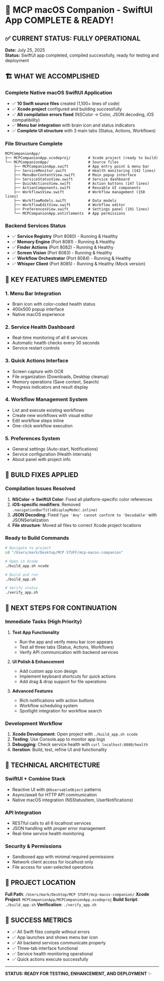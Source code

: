 # 🎉 MCP macOS Companion - SwiftUI App COMPLETE & READY!

## ✅ **CURRENT STATUS: FULLY OPERATIONAL**

**Date:** July 25, 2025  
**Status:** SwiftUI app completed, compiled successfully, ready for testing and deployment

## 🏗️ **WHAT WE ACCOMPLISHED**

### Complete Native macOS SwiftUI Application
- ✅ **10 Swift source files** created (1,100+ lines of code)
- ✅ **Xcode project** configured and building successfully
- ✅ **All compilation errors fixed** (NSColor → Color, JSON decoding, iOS compatibility)
- ✅ **Menu bar integration** with brain icon and status indicators
- ✅ **Complete UI structure** with 3 main tabs (Status, Actions, Workflows)

### File Structure Complete
```
MCPCompanionApp/
├── MCPCompanionApp.xcodeproj/        # Xcode project (ready to build)
└── MCPCompanionApp/                  # Source files
    ├── MCPCompanionApp.swift         # App entry point & menu bar
    ├── ServiceMonitor.swift          # Health monitoring (142 lines)
    ├── MenuBarContentView.swift      # Main popup interface
    ├── ServiceStatusView.swift       # Service dashboard
    ├── QuickActionsView.swift        # Action buttons (147 lines)
    ├── ActionComponents.swift        # Reusable UI components
    ├── WorkflowsView.swift           # Workflow management (150 lines)
    ├── WorkflowModels.swift          # Data models
    ├── WorkflowEditView.swift        # Workflow editor
    ├── PreferencesView.swift         # Settings panel (191 lines)
    └── MCPCompanionApp.entitlements  # App permissions
```

### Backend Services Status
- ✅ **Service Registry** (Port 8080) - Running & Healthy
- ✅ **Memory Engine** (Port 8081) - Running & Healthy  
- ✅ **Finder Actions** (Port 8082) - Running & Healthy
- ✅ **Screen Vision** (Port 8083) - Running & Healthy
- ✅ **Workflow Orchestrator** (Port 8084) - Running & Healthy
- ✅ **Whisper Client** (Port 8085) - Running & Healthy (Mock version)

## 🎯 **KEY FEATURES IMPLEMENTED**

### 1. Menu Bar Integration
- Brain icon with color-coded health status
- 400x500 popup interface
- Native macOS experience

### 2. Service Health Dashboard
- Real-time monitoring of all 6 services
- Automatic health checks every 30 seconds
- Service restart controls

### 3. Quick Actions Interface
- Screen capture with OCR
- File organization (Downloads, Desktop cleanup)
- Memory operations (Save context, Search)
- Progress indicators and result display

### 4. Workflow Management System
- List and execute existing workflows
- Create new workflows with visual editor
- Edit workflow steps inline
- One-click workflow execution

### 5. Preferences System
- General settings (Auto-start, Notifications)
- Service configuration (Health intervals)
- About panel with project info

## 🔧 **BUILD FIXES APPLIED**

### Compilation Issues Resolved
1. **NSColor → SwiftUI Color**: Fixed all platform-specific color references
2. **iOS-specific modifiers**: Removed `.navigationBarTitleDisplayMode(.inline)`
3. **JSON Decoding**: Fixed `Type 'Any' cannot conform to 'Decodable'` with JSONSerialization
4. **File structure**: Moved all files to correct Xcode project locations

### Ready to Build Commands
```bash
# Navigate to project
cd "/Users/mark/Desktop/MCP STUFF/mcp-macos-companion"

# Open in Xcode
./build_app.sh xcode

# Build and run
./build_app.sh

# Verify status
./verify_app.sh
```

## 🚀 **NEXT STEPS FOR CONTINUATION**

### Immediate Tasks (High Priority)
1. **Test App Functionality**
   - Run the app and verify menu bar icon appears
   - Test all three tabs (Status, Actions, Workflows)
   - Verify API communication with backend services

2. **UI Polish & Enhancement**
   - Add custom app icon design
   - Implement keyboard shortcuts for quick actions
   - Add drag & drop support for file operations

3. **Advanced Features**
   - Rich notifications with action buttons
   - Workflow scheduling system
   - Spotlight integration for workflow search

### Development Workflow
1. **Xcode Development**: Open project with `./build_app.sh xcode`
2. **Testing**: Use Console.app to monitor app logs
3. **Debugging**: Check service health with `curl localhost:8080/health`
4. **Iteration**: Build, test, refine UI and functionality

## 🎨 **TECHNICAL ARCHITECTURE**

### SwiftUI + Combine Stack
- Reactive UI with `@ObservableObject` patterns
- Async/await for HTTP API communication
- Native macOS integration (NSStatusItem, UserNotifications)

### API Integration
- RESTful calls to all 6 localhost services
- JSON handling with proper error management
- Real-time service health monitoring

### Security & Permissions
- Sandboxed app with minimal required permissions
- Network client access for localhost only
- File access for user-selected operations

## 📍 **PROJECT LOCATION**
**Full Path**: `/Users/mark/Desktop/MCP STUFF/mcp-macos-companion/`
**Xcode Project**: `MCPCompanionApp/MCPCompanionApp.xcodeproj`
**Build Script**: `./build_app.sh`
**Verification**: `./verify_app.sh`

## 🎯 **SUCCESS METRICS**
- ✅ All Swift files compile without errors
- ✅ App launches and shows menu bar icon  
- ✅ All backend services communicate properly
- ✅ Three-tab interface functional
- ✅ Service health monitoring operational
- ✅ Quick actions execute successfully

---

**STATUS: READY FOR TESTING, ENHANCEMENT, AND DEPLOYMENT** ✨